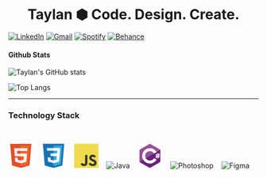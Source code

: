 #  <h1 align="center">Taylan ⬢ Code. Design. Create.</h1>

[![LinkedIn](https://img.shields.io/badge/LinkedIn-%230077B5.svg?&style=for-the-badge&logo=linkedin&logoColor=white)](https://www.linkedin.com/in/richard-alves-1aa0b7327/)
[![Gmail](https://img.shields.io/badge/Gmail-D14836?style=for-the-badge&logo=gmail&logoColor=white)](mailto:taylansilva0402@gmail.com)
[![Spotify](https://img.shields.io/badge/Spotify-1DB954?style=for-the-badge&logo=spotify&logoColor=white)](https://open.spotify.com/user/31vdbvdbrbqaoio7quj6fgmjqxpi?si=kaw2rn2ETCqnRcua5H0mUA)
[![Behance](https://img.shields.io/badge/Behance-1769ff?style=for-the-badge&logo=behance&logoColor=white)](https://www.behance.net/iuzz)

#### Github Stats

![Taylan's GitHub stats](https://github-readme-stats.vercel.app/api?username=taylan04&show_icons=true&theme=dark&count_private=true)

![Top Langs](https://github-readme-stats.vercel.app/api/top-langs/?username=taylan04&layout=compact&theme=dark)

--- 

<h3 align="left">Technology Stack</h3>
<br>
<p align="left">
  <img src="https://raw.githubusercontent.com/devicons/devicon/master/icons/html5/html5-original.svg" alt="HTML5" width="50" height="50"/>
  &nbsp;&nbsp;
  <img src="https://raw.githubusercontent.com/devicons/devicon/master/icons/css3/css3-original.svg" alt="CSS3" width="50" height="50"/>
  &nbsp;&nbsp;
  <img src="https://raw.githubusercontent.com/devicons/devicon/master/icons/javascript/javascript-original.svg" alt="JavaScript" width="50" height="50"/>
  &nbsp;&nbsp;
  <img src="https://cdn-icons-png.flaticon.com/512/3291/3291669.png" alt="Java" width="50" height="50"/>
  &nbsp;&nbsp;
  <img src="https://raw.githubusercontent.com/devicons/devicon/master/icons/csharp/csharp-original.svg" alt="C#" width="50" height="50"/>
  &nbsp;&nbsp;
  <img src="https://cdn-icons-png.flaticon.com/512/5968/5968520.png" alt="Photoshop" width="50" height="50"/>
  &nbsp;&nbsp;
  <img src="https://miro.medium.com/v2/resize:fit:1400/1*6XgfDCVn81AYX68Xvd2I-g@2x.png" alt="Figma" width="50" height="50"/>
</p>





